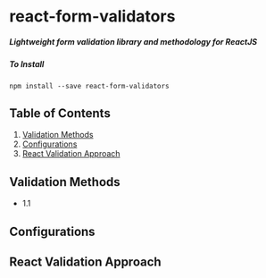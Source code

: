 # react-form-validators
##### *Lightweight form validation library and methodology for ReactJS*

##### To Install
``npm install --save react-form-validators``

## Table of Contents

1. [Validation Methods](#validation-methods)
2. [Configurations](#configuration)
3. [React Validation Approach](#react-validation-approach)

## Validation Methods
- 1.1
    

## Configurations

## React Validation Approach


